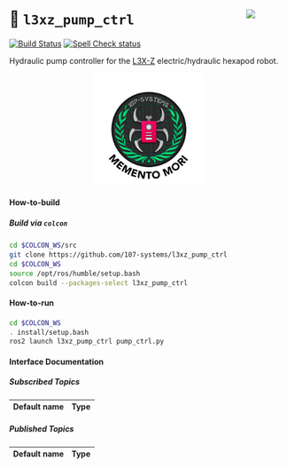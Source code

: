 <a href="https://107-systems.org/"><img align="right" src="https://raw.githubusercontent.com/107-systems/.github/main/logo/107-systems.png" width="15%"></a>
:floppy_disk: `l3xz_pump_ctrl`
===================================
[![Build Status](https://github.com/107-systems/l3xz_pump_ctrl/actions/workflows/ros2.yml/badge.svg)](https://github.com/107-systems/l3xz_pump_ctrl/actions/workflows/ros2.yml)
[![Spell Check status](https://github.com/107-systems/l3xz_pump_ctrl/actions/workflows/spell-check.yml/badge.svg)](https://github.com/107-systems/l3xz_pump_ctrl/actions/workflows/spell-check.yml)

Hydraulic pump controller for the [L3X-Z](https://github.com/107-systems/l3xz) electric/hydraulic hexapod robot.

<p align="center">
  <a href="https://github.com/107-systems/l3xz"><img src="https://raw.githubusercontent.com/107-systems/.github/main/logo/l3xz-logo-memento-mori-github.png" width="40%"></a>
</p>

#### How-to-build
##### Build via `colcon`
```bash
cd $COLCON_WS/src
git clone https://github.com/107-systems/l3xz_pump_ctrl
cd $COLCON_WS
source /opt/ros/humble/setup.bash
colcon build --packages-select l3xz_pump_ctrl
```

#### How-to-run
```bash
cd $COLCON_WS
. install/setup.bash
ros2 launch l3xz_pump_ctrl pump_ctrl.py
```

#### Interface Documentation
##### Subscribed Topics
| Default name | Type |
|:-:|:-:|

##### Published Topics
|           Default name           |                                     Type                                     |
|:--------------------------------:|:----------------------------------------------------------------------------:|
